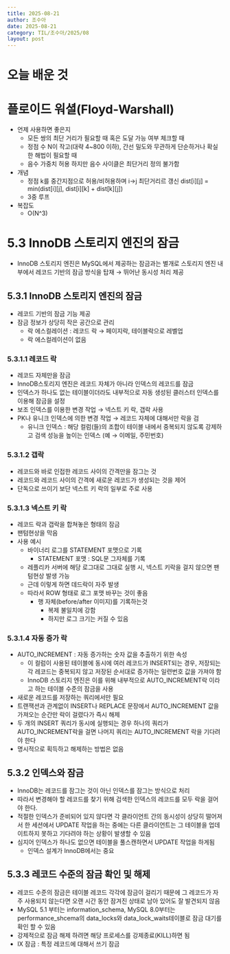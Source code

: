 ```yaml
---
title: 2025-08-21
author: 조수아
date: 2025-08-21
category: TIL/조수아/2025/08
layout: post
---
```


# 오늘 배운 것

# 플로이드 워셜(Floyd-Warshall)

- 언제 사용하면 좋은지
  - 모든 쌍의 최단 거리가 필요할 때 혹은 도달 가능 여부 체크할 때
  - 정점 수 N이 작고(대략 4~800 이하), 간선 밀도와 무관하게 단순하거나 확실한 해법이 필요할 때
  - 음수 가중치 허용 하지만 음수 사이클은 최단거리 정의 불가함
- 개념
  - 정점 k를 중간지점으로 허용/비허용하며 i->j 최단거리르 갱신
    dist[i][j] = min(dist[i][j], dist[i][k] + dist[k][j])
  - 3중 루프
- 복잡도
  - O(N^3)

# 5.3 InnoDB 스토리지 엔진의 잠금

- InnoDB 스토리지 엔진은 MySQL에서 제공하는 잠금과는 별개로 스토리지 엔진 내부에서 레코드 기반의 잠금 방식을 탑재 → 뛰어난 동시성 처리 제공

## 5.3.1 InnoDB 스토리지 엔진의 잠금

- 레코드 기반의 잠금 기능 제공
- 잠금 정보가 상당히 작은 공간으로 관리
  - 락 에스컬레이션 : 레코드 락 → 페이지락, 테이블락으로 레벨업
  - 락 에스컬레이션이 없음

### 5.3.1.1 레코드 락

- 레코드 자체만을 잠금
- InnoDB스토리지 엔진은 레코드 자체가 아니라 인덱스의 레코드를 잠금
- 인덱스가 하나도 없는 테이블이더라도 내부적으로 자동 생성된 클러스터 인덱스를 이용해 잠금을 설정
- 보조 인덱스를 이용한 변경 작업 → 넥스트 키 락, 갭락 사용
- PK나 유니크 인덱스에 의한 변경 작업 → 레코드 자체에 대해서만 락을 검
  - 유니크 인덱스 : 해당 컬럼(들)의 조합이 테이블 내에서 중복되지 않도록 강제하고 검색 성능을 높이는 인덱스 (예 → 이메일, 주민번호)

### 5.3.1.2 갭락

- 레코드와 바로 인접한 레코드 사이의 간격만을 잠그는 것
- 레코드와 레코드 사이의 간격에 새로운 레코드가 생성되는 것을 제어
- 단독으로 쓰이기 보단 넥스트 키 락의 일부로 주로 사용

### 5.3.1.3 넥스트 키 락

- 레코드 락과 갭락을 합쳐놓은 형태의 잠금
- 팬텀현상을 막음
- 사용 예시
  - 바이너리 로그를 STATEMENT 포맷으로 기록
    - STATEMENT 포맷 : SQL문 그자체를 기록
  - 레플리카 서버에 해당 로그대로 그대로 실행 시, 넥스트 키락을 걸지 않으면 팬텀현상 발생 가능
  - 근데 이렇게 하면 데드락이 자주 발생
  - 따라서 ROW 형태로 로그 포맷 바꾸는 것이 좋음
    - 행 자체(before/after 이미지)를 기록하는것
      - 복제 불일치에 강함
      - 하지만 로그 크기는 커질 수 있음

### 5.3.1.4 자동 증가 락

- AUTO_INCREMENT : 자동 증가하는 숫자 값을 추출하기 위한 속성
  - 이 컬럼이 사용된 테이블에 동시에 여러 레코드가 INSERT되는 경우, 저장되는 각 레코드는 중복되지 않고 저장된 순서대로 증가하는 일련번호 값을 가져야 함
  - InnoDB 스토리지 엔진은 이를 위해 내부적으로 AUTO_INCREMENT락 이라고 하는 테이블 수준의 잠금을 사용
- 새로운 레코드를 저장하는 쿼리에서만 필요
- 트랜잭션과 관계없이 INSERT나 REPLACE 문장에서 AUTO_INCREMENT 값을 가져오는 순간만 락이 걸렸다가 즉시 해제
- 두 개의 INSERT 쿼리가 동시에 실행되는 경우 하나의 쿼리가 AUTO_INCREMENT락을 걸면 나머지 쿼리는 AUTO_INCREMENT 락을 기다려야 한다
- 명시적으로 획득하고 해제하는 방법은 없음

## 5.3.2 인덱스와 잠금

- InnoDB는 레코드를 잠그는 것이 아닌 인덱스를 잠그는 방식으로 처리
- 따라서 변경해야 할 레코드를 찾기 위해 검색한 인덱스의 레코드를 모두 락을 걸어야 한다.
- 적절한 인덱스가 준비되어 있지 않다면 각 클라이언트 간의 동시성이 상당히 떨어져서 한 세션에서 UPDATE 작업을 하는 중에는 다른 클라이언트는 그 테이블을 업데이트하지 못하고 기다려야 하는 상황이 발생할 수 있음
- 심지어 인덱스가 하나도 없으면 테이블을 풀스캔하면서 UPDATE 작업을 하게됨
  - 인덱스 설계가 InnoDB에서는 중요

## 5.3.3 레코드 수준의 잠금 확인 및 해제

- 레코드 수준의 잠금은 테이블 레코드 각각에 잠금이 걸리기 때문에 그 레코드가 자주 사용되지 않는다면 오랜 시간 동안 잠겨진 상태로 남아 있어도 잘 발견되지 않음
- MySQL 5.1 부터는 information_schema, MySQL 8.0부터는 performance_shcema의 data_locks와 data_lock_waits테이블로 잠금 대기를 확인 할 수 있음
- 강제적으로 잠금 해제 하려면 해당 프로세스를 강제종료(KILL)하면 됨
- IX 잠금 : 특정 레코드에 대해서 쓰기 잠금
